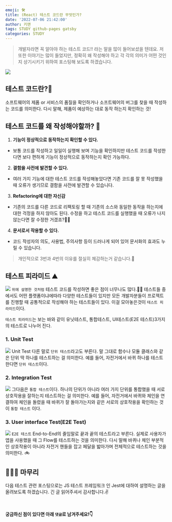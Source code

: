 ```yaml
---
emoji: 🛠
title: (React) 테스트 코드란 무엇인가?
date: '2022-07-06 21:42:00'
author: 키맨
tags: STUDY github-pages gatsby
categories: STUDY
---
```


> 개발자라면 꼭 알아야 하는 테스트 코드!! 라는 말을 많이 들어보셨을 텐데요. 저 또한 이야기는 많이 들었지만, 정확히 왜 작성해야 하고 각 각의 의미가 어떤 것인지 상기시키기 위하여 포스팅해 보도록 하겠습니다.

<image src="https://bunny.jjalbot.com/2019/01/cl-H9wkxrn/RLRlP6kQU.png">

## 테스트 코드란?🧐

소프트웨어의 제품 or 서비스의 품질을 확인하거나 소프트웨어의 버그를 찾을 때 작성하는 코드를 의미한다. 다시 말해, 제품이 예상하는 대로 동작 하는지 확인하는 것!

## 테스트 코드를 왜 작성해야할까? 🤔

1. **기능이 정상적으로 동작하는지 확인할 수 있다.**

- 보통 코드를 작성하고 일일이 실행해 보며 기능을 확인하지만 테스트 코드를 작성한다면 보다 편하게 기능이 정상적으로 동작하는지 확인 가능하다.

2. **결함을 사전에 발견할 수 있다.**

- 여러 가지 기능에 대한 테스트 코드를 작성해놓았다면 기존 코드를 잘 못 작성했을 때 오류가 생기므로 결함을 사전에 발견할 수 있습니다.

3. **Refactoring에 대한 자신감**

- 기존의 코드를 다른 코드로 리팩토링 할 때 기존의 소스와 동일한 동작을 하는지에 대한 걱정을 하지 않아도 된다. 수정을 하고 테스트 코드를 실행했을 때 오류가 나지 않는다면 잘 수정한 거겠죠?👍🏻

4. **문서로서 작용할 수 있다.**

- 코드 작성자의 의도, 사용법, 주의사항 등이 드러나게 되어 있어 문서화의 효과도 누릴 수 있습니다.

> 개인적으로 3번과 4번의 이유를 절실히 체감하는거 같습니다.🥰

## 테스트 피라미드 ⛰

![](https://images.velog.io/images/jooyoung/post/4c136f7d-6fc4-425b-9a3c-4dbe40cfe719/%E1%84%83%E1%85%A1%E1%84%8B%E1%85%AE%E1%86%AB%E1%84%85%E1%85%A9%E1%84%83%E1%85%B3.png)
`위에 설명한 것처럼` 테스트 코드를 작성하면 좋은 점이 너무나도 많다.👍🏻 테스트들 중에서도 어떤 플랫폼이냐에따라 다양한 테스트들이 있지만 모든 개발자분들이 프로젝트를 진행할 때 공통적으로 작성해야 하는 테스트들이 있다. 이걸 모아놓은것이 `테스트 피라미드`이다.

`테스트 피라미드`는 보는 바와 같이 유닛테스트, 통합테스트, UI테스트(E2E 테스트)3가지의 테스트로 나누어 진다.

### 1. Unit Test

![](<https://images.velog.io/images/jooyoung/post/ec81c3ed-5c32-4fd3-9dff-e28f1d723223/%E1%84%83%E1%85%A1%E1%84%8B%E1%85%AE%E1%86%AB%E1%84%85%E1%85%A9%E1%84%83%E1%85%B3%20(1).png>)
Unit Test 다른 말로 `단위 테스트`라고도 부른다. 말 그대로 함수나 모듈 클래스와 같은 단위 딱 하나를 테스트하는 걸 의미한다. 예를 들어, 자전거에서 바퀴 하나를 테스트한다면 `단위 테스트`이다.

### 2. Integration Test

![](<https://images.velog.io/images/jooyoung/post/8d20728c-d308-41ee-b326-4155d51ad1bf/%E1%84%83%E1%85%A1%E1%84%8B%E1%85%AE%E1%86%AB%E1%84%85%E1%85%A9%E1%84%83%E1%85%B3%20(2).png>)
그다음은 `통합 테스트`이다. 하나의 단위가 아니라 여러 가지 단위를 통합했을 때 서로 상호작용을 잘하는지 테스트하는 걸 의미한다. 예를 들어, 자전거에서 바퀴와 체인을 연결하여 체인을 돌렸을 때 바퀴가 잘 돌아가는지와 같은 서로의 상호작용을 확인하는 것이 `통합 테스트` 이다.

### 3. User interface Test(E2E Test)

![](https://images.velog.io/images/jooyoung/post/cf16c7f2-fdd6-4d89-bd43-f96e35d10c15/%E1%84%83%E1%85%A1%E1%84%8B%E1%85%AE%E1%86%AB%E1%84%85%E1%85%A9%E1%84%83%E1%85%B3.png)
`E2E 테스트` End-to-End의 줄임말로 끝과 끝의 테스트라고 부른다. 실제로 사용자가 앱을 사용했을 때 그 Flow를 테스트하는 것을 의미한다. 다시 말해 바퀴나 체인 부분적인 상호작용이 아니라 자전거 핸들을 잡고 페달을 밟아가며 전체적으로 테스트하는 것을 의미한다. 🚲

## 🕵🏻‍♂️ 마무리

다음 테스트 관련 포스팅으로는 JS 테스트 프레임워크 인 Jest에 대하여 설명하는 글을 올려보도록 하겠습니다. 긴 글 읽어주셔서 감사합니다.✌️

<br/>

**궁금하신 점이 있다면 아래 `댓글`로 남겨주세요!👇**

```toc

```
